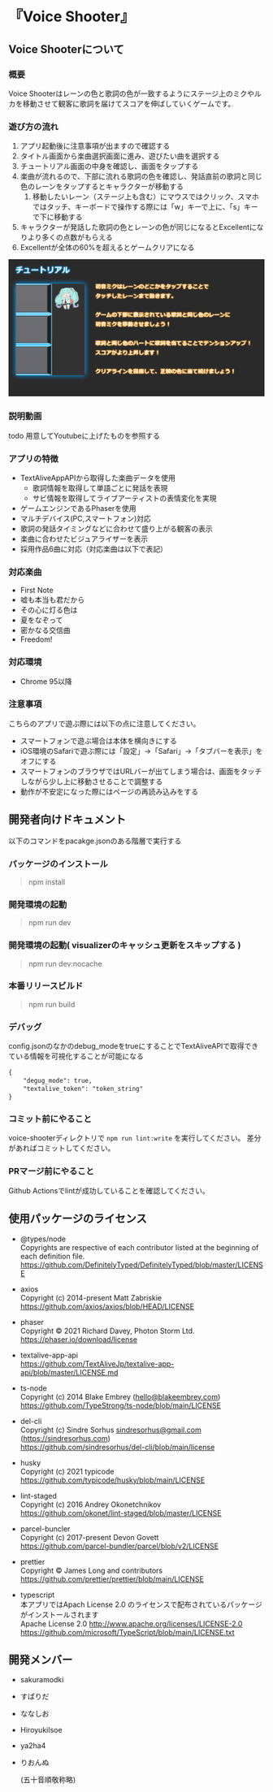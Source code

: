 # 『Voice Shooter』
## Voice Shooterについて
### 概要
Voice Shooterはレーンの色と歌詞の色が一致するようにステージ上のミクやルカを移動させて観客に歌詞を届けてスコアを伸ばしていくゲームです。

### 遊び方の流れ
1. アプリ起動後に注意事項が出ますので確認する
1. タイトル画面から楽曲選択画面に進み、遊びたい曲を選択する
1. チュートリアル画面の中身を確認し、画面をタップする
1. 楽曲が流れるので、下部に流れる歌詞の色を確認し、発話直前の歌詞と同じ色のレーンをタップするとキャラクターが移動する
    1. 移動したいレーン（ステージ上も含む）にマウスではクリック、スマホではタッチ、キーボードで操作する際には「w」キーで上に、「s」キーで下に移動する 
1. キャラクターが発話した歌詞の色とレーンの色が同じになるとExcellentになりより多くの点数がもらえる
1. Excellentが全体の60%を超えるとゲームクリアになる

![チュートリアル](voice-shooter/src/assets/TutorialDescription.png)

### 説明動画
todo 用意してYoutubeに上げたものを参照する

### アプリの特徴
- TextAliveAppAPIから取得した楽曲データを使用
  - 歌詞情報を取得して単語ごとに発話を表現
  - サビ情報を取得してライブアーティストの表情変化を実現
- ゲームエンジンであるPhaserを使用
- マルチデバイス(PC,スマートフォン)対応
- 歌詞の発話タイミングなどに合わせて盛り上がる観客の表示
- 楽曲に合わせたビジュアライザーを表示
- 採用作品6曲に対応（対応楽曲は以下で表記）

### 対応楽曲
- First Note
- 嘘も本当も君だから
- その心に灯る色は
- 夏をなぞって
- 密かなる交信曲
- Freedom!

### 対応環境
- Chrome 95以降

### 注意事項
こちらのアプリで遊ぶ際には以下の点に注意してください。
- スマートフォンで遊ぶ場合は本体を横向きにする
- iOS環境のSafariで遊ぶ際には「設定」→「Safari」→「タブバーを表示」をオフにする
- スマートフォンのブラウザではURLバーが出てしまう場合は、画面をタッチしながら少し上に移動させることで調整する
- 動作が不安定になった際にはページの再読み込みをする

## 開発者向けドキュメント
以下のコマンドをpacakge.jsonのある階層で実行する
### パッケージのインストール
> npm install

### 開発環境の起動
> npm run dev
### 開発環境の起動( visualizerのキャッシュ更新をスキップする )
> npm run dev:nocache
### 本番リリースビルド
> npm run build

### デバッグ
config.jsonのなかのdebug_modeをtrueにすることでTextAliveAPIで取得できている情報を可視化することが可能になる
```
{
    "degug_mode": true,
    "textalive_token": "token_string"
}
```

### コミット前にやること
voice-shooterディレクトリで `npm run lint:write` を実行してください。
差分があればコミットしてください。

### PRマージ前にやること
Github Actionsでlintが成功していることを確認してください。


## 使用パッケージのライセンス
- @types/node</br>
Copyrights are respective of each contributor listed at the beginning of each definition file.</br>
https://github.com/DefinitelyTyped/DefinitelyTyped/blob/master/LICENSE</br>

- axios</br>
Copyright (c) 2014-present Matt Zabriskie</br>
https://github.com/axios/axios/blob/HEAD/LICENSE</br>

- phaser</br>
Copyright © 2021 Richard Davey, Photon Storm Ltd.</br>
https://phaser.io/download/license</br>

- textalive-app-api</br>
https://github.com/TextAliveJp/textalive-app-api/blob/master/LICENSE.md</br>

- ts-node</br>
Copyright (c) 2014 Blake Embrey (hello@blakeembrey.com)</br>
https://github.com/TypeStrong/ts-node/blob/main/LICENSE</br>

- del-cli</br>
Copyright (c) Sindre Sorhus <sindresorhus@gmail.com> (https://sindresorhus.com)</br>
https://github.com/sindresorhus/del-cli/blob/main/license</br>

- husky</br>
Copyright (c) 2021 typicode</br>
https://github.com/typicode/husky/blob/main/LICENSE</br>

- lint-staged</br>
Copyright (c) 2016 Andrey Okonetchnikov</br>
https://github.com/okonet/lint-staged/blob/master/LICENSE</br>

- parcel-buncler</br>
Copyright (c) 2017-present Devon Govett</br>
https://github.com/parcel-bundler/parcel/blob/v2/LICENSE</br>


- prettier</br>
Copyright © James Long and contributors</br>
https://github.com/prettier/prettier/blob/main/LICENSE</br>

- typescript</br>
本アプリではApach License 2.0 のライセンスで配布されているパッケージがインストールされます</br>
Apache License 2.0 http://www.apache.org/licenses/LICENSE-2.0</br>
https://github.com/microsoft/TypeScript/blob/main/LICENSE.txt</br>


## 開発メンバー
- sakuramodki
- すぱりだ
- ななしお
- HiroyukiIsoe
- ya2ha4
- りおんぬ

    (五十音順敬称略)
